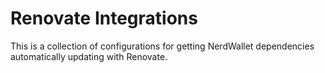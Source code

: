# Renovate Integrations

This is a collection of configurations for getting NerdWallet dependencies automatically updating with Renovate.


